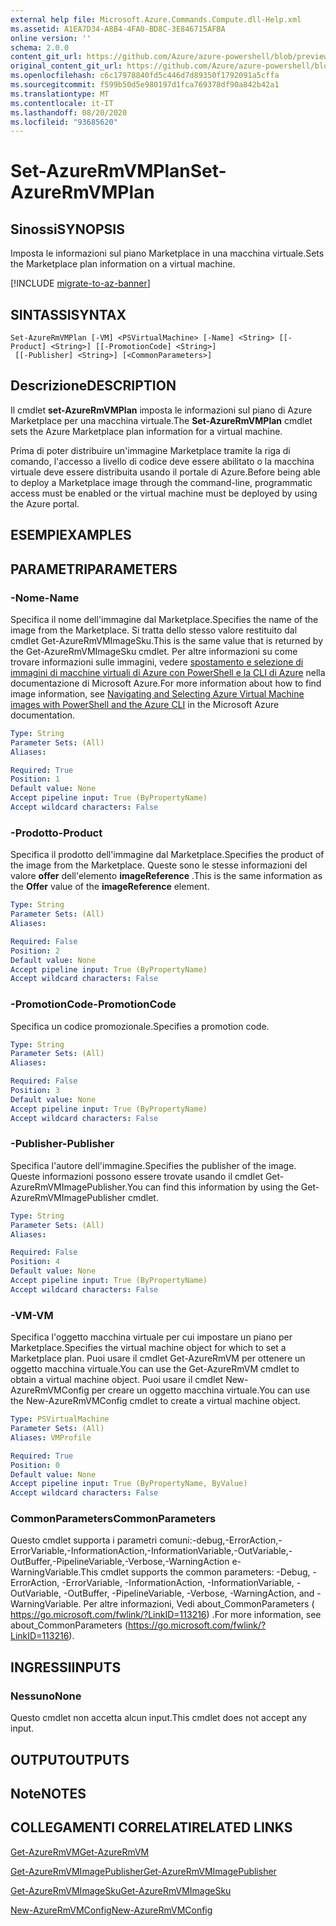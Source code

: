 ```yaml
---
external help file: Microsoft.Azure.Commands.Compute.dll-Help.xml
ms.assetid: A1EA7D34-A8B4-4FA0-BD8C-3E846715AFBA
online version: ''
schema: 2.0.0
content_git_url: https://github.com/Azure/azure-powershell/blob/preview/src/ResourceManager/Compute/Stack/Commands.Compute/help/Set-AzureRmVMPlan.md
original_content_git_url: https://github.com/Azure/azure-powershell/blob/preview/src/ResourceManager/Compute/Stack/Commands.Compute/help/Set-AzureRmVMPlan.md
ms.openlocfilehash: c6c17978840fd5c446d7d89350f1792091a5cffa
ms.sourcegitcommit: f599b50d5e980197d1fca769378df90a842b42a1
ms.translationtype: MT
ms.contentlocale: it-IT
ms.lasthandoff: 08/20/2020
ms.locfileid: "93685620"
---
```

# <span data-ttu-id="c8e33-101">Set-AzureRmVMPlan</span><span class="sxs-lookup"><span data-stu-id="c8e33-101">Set-AzureRmVMPlan</span></span>

## <span data-ttu-id="c8e33-102">Sinossi</span><span class="sxs-lookup"><span data-stu-id="c8e33-102">SYNOPSIS</span></span>
<span data-ttu-id="c8e33-103">Imposta le informazioni sul piano Marketplace in una macchina virtuale.</span><span class="sxs-lookup"><span data-stu-id="c8e33-103">Sets the Marketplace plan information on a virtual machine.</span></span>

[!INCLUDE [migrate-to-az-banner](../../includes/migrate-to-az-banner.md)]

## <span data-ttu-id="c8e33-104">SINTASSI</span><span class="sxs-lookup"><span data-stu-id="c8e33-104">SYNTAX</span></span>

```
Set-AzureRmVMPlan [-VM] <PSVirtualMachine> [-Name] <String> [[-Product] <String>] [[-PromotionCode] <String>]
 [[-Publisher] <String>] [<CommonParameters>]
```

## <span data-ttu-id="c8e33-105">Descrizione</span><span class="sxs-lookup"><span data-stu-id="c8e33-105">DESCRIPTION</span></span>
<span data-ttu-id="c8e33-106">Il cmdlet **set-AzureRmVMPlan** imposta le informazioni sul piano di Azure Marketplace per una macchina virtuale.</span><span class="sxs-lookup"><span data-stu-id="c8e33-106">The **Set-AzureRmVMPlan** cmdlet sets the Azure Marketplace plan information for a virtual machine.</span></span>

<span data-ttu-id="c8e33-107">Prima di poter distribuire un'immagine Marketplace tramite la riga di comando, l'accesso a livello di codice deve essere abilitato o la macchina virtuale deve essere distribuita usando il portale di Azure.</span><span class="sxs-lookup"><span data-stu-id="c8e33-107">Before being able to deploy a Marketplace image through the command-line, programmatic access must be enabled or the virtual machine must be deployed by using the Azure portal.</span></span>

## <span data-ttu-id="c8e33-108">ESEMPI</span><span class="sxs-lookup"><span data-stu-id="c8e33-108">EXAMPLES</span></span>

## <span data-ttu-id="c8e33-109">PARAMETRI</span><span class="sxs-lookup"><span data-stu-id="c8e33-109">PARAMETERS</span></span>

### <span data-ttu-id="c8e33-110">-Nome</span><span class="sxs-lookup"><span data-stu-id="c8e33-110">-Name</span></span>
<span data-ttu-id="c8e33-111">Specifica il nome dell'immagine dal Marketplace.</span><span class="sxs-lookup"><span data-stu-id="c8e33-111">Specifies the name of the image from the Marketplace.</span></span>
<span data-ttu-id="c8e33-112">Si tratta dello stesso valore restituito dal cmdlet Get-AzureRmVMImageSku.</span><span class="sxs-lookup"><span data-stu-id="c8e33-112">This is the same value that is returned by the Get-AzureRmVMImageSku cmdlet.</span></span>
<span data-ttu-id="c8e33-113">Per altre informazioni su come trovare informazioni sulle immagini, vedere [spostamento e selezione di immagini di macchine virtuali di Azure con PowerShell e la CLI di Azure](https://azure.microsoft.com/documentation/articles/resource-groups-vm-searching/) nella documentazione di Microsoft Azure.</span><span class="sxs-lookup"><span data-stu-id="c8e33-113">For more information about how to find image information, see [Navigating and Selecting Azure Virtual Machine images with PowerShell and the Azure CLI](https://azure.microsoft.com/documentation/articles/resource-groups-vm-searching/) in the Microsoft Azure documentation.</span></span>

```yaml
Type: String
Parameter Sets: (All)
Aliases: 

Required: True
Position: 1
Default value: None
Accept pipeline input: True (ByPropertyName)
Accept wildcard characters: False
```

### <span data-ttu-id="c8e33-114">-Prodotto</span><span class="sxs-lookup"><span data-stu-id="c8e33-114">-Product</span></span>
<span data-ttu-id="c8e33-115">Specifica il prodotto dell'immagine dal Marketplace.</span><span class="sxs-lookup"><span data-stu-id="c8e33-115">Specifies the product of the image from the Marketplace.</span></span>
<span data-ttu-id="c8e33-116">Queste sono le stesse informazioni del valore **offer** dell'elemento **imageReference** .</span><span class="sxs-lookup"><span data-stu-id="c8e33-116">This is the same information as the **Offer** value of the **imageReference** element.</span></span>

```yaml
Type: String
Parameter Sets: (All)
Aliases: 

Required: False
Position: 2
Default value: None
Accept pipeline input: True (ByPropertyName)
Accept wildcard characters: False
```

### <span data-ttu-id="c8e33-117">-PromotionCode</span><span class="sxs-lookup"><span data-stu-id="c8e33-117">-PromotionCode</span></span>
<span data-ttu-id="c8e33-118">Specifica un codice promozionale.</span><span class="sxs-lookup"><span data-stu-id="c8e33-118">Specifies a promotion code.</span></span>

```yaml
Type: String
Parameter Sets: (All)
Aliases: 

Required: False
Position: 3
Default value: None
Accept pipeline input: True (ByPropertyName)
Accept wildcard characters: False
```

### <span data-ttu-id="c8e33-119">-Publisher</span><span class="sxs-lookup"><span data-stu-id="c8e33-119">-Publisher</span></span>
<span data-ttu-id="c8e33-120">Specifica l'autore dell'immagine.</span><span class="sxs-lookup"><span data-stu-id="c8e33-120">Specifies the publisher of the image.</span></span>
<span data-ttu-id="c8e33-121">Queste informazioni possono essere trovate usando il cmdlet Get-AzureRmVMImagePublisher.</span><span class="sxs-lookup"><span data-stu-id="c8e33-121">You can find this information by using the Get-AzureRmVMImagePublisher cmdlet.</span></span>

```yaml
Type: String
Parameter Sets: (All)
Aliases: 

Required: False
Position: 4
Default value: None
Accept pipeline input: True (ByPropertyName)
Accept wildcard characters: False
```

### <span data-ttu-id="c8e33-122">-VM</span><span class="sxs-lookup"><span data-stu-id="c8e33-122">-VM</span></span>
<span data-ttu-id="c8e33-123">Specifica l'oggetto macchina virtuale per cui impostare un piano per Marketplace.</span><span class="sxs-lookup"><span data-stu-id="c8e33-123">Specifies the virtual machine object for which to set a Marketplace plan.</span></span>
<span data-ttu-id="c8e33-124">Puoi usare il cmdlet Get-AzureRmVM per ottenere un oggetto macchina virtuale.</span><span class="sxs-lookup"><span data-stu-id="c8e33-124">You can use the Get-AzureRmVM cmdlet to obtain a virtual machine object.</span></span>
<span data-ttu-id="c8e33-125">Puoi usare il cmdlet New-AzureRmVMConfig per creare un oggetto macchina virtuale.</span><span class="sxs-lookup"><span data-stu-id="c8e33-125">You can use the New-AzureRmVMConfig cmdlet to create a virtual machine object.</span></span>

```yaml
Type: PSVirtualMachine
Parameter Sets: (All)
Aliases: VMProfile

Required: True
Position: 0
Default value: None
Accept pipeline input: True (ByPropertyName, ByValue)
Accept wildcard characters: False
```

### <span data-ttu-id="c8e33-126">CommonParameters</span><span class="sxs-lookup"><span data-stu-id="c8e33-126">CommonParameters</span></span>
<span data-ttu-id="c8e33-127">Questo cmdlet supporta i parametri comuni:-debug,-ErrorAction,-ErrorVariable,-InformationAction,-InformationVariable,-OutVariable,-OutBuffer,-PipelineVariable,-Verbose,-WarningAction e-WarningVariable.</span><span class="sxs-lookup"><span data-stu-id="c8e33-127">This cmdlet supports the common parameters: -Debug, -ErrorAction, -ErrorVariable, -InformationAction, -InformationVariable, -OutVariable, -OutBuffer, -PipelineVariable, -Verbose, -WarningAction, and -WarningVariable.</span></span> <span data-ttu-id="c8e33-128">Per altre informazioni, Vedi about_CommonParameters ( https://go.microsoft.com/fwlink/?LinkID=113216) .</span><span class="sxs-lookup"><span data-stu-id="c8e33-128">For more information, see about_CommonParameters (https://go.microsoft.com/fwlink/?LinkID=113216).</span></span>

## <span data-ttu-id="c8e33-129">INGRESSI</span><span class="sxs-lookup"><span data-stu-id="c8e33-129">INPUTS</span></span>

### <span data-ttu-id="c8e33-130">Nessuno</span><span class="sxs-lookup"><span data-stu-id="c8e33-130">None</span></span>
<span data-ttu-id="c8e33-131">Questo cmdlet non accetta alcun input.</span><span class="sxs-lookup"><span data-stu-id="c8e33-131">This cmdlet does not accept any input.</span></span>

## <span data-ttu-id="c8e33-132">OUTPUT</span><span class="sxs-lookup"><span data-stu-id="c8e33-132">OUTPUTS</span></span>

## <span data-ttu-id="c8e33-133">Note</span><span class="sxs-lookup"><span data-stu-id="c8e33-133">NOTES</span></span>

## <span data-ttu-id="c8e33-134">COLLEGAMENTI CORRELATI</span><span class="sxs-lookup"><span data-stu-id="c8e33-134">RELATED LINKS</span></span>

[<span data-ttu-id="c8e33-135">Get-AzureRmVM</span><span class="sxs-lookup"><span data-stu-id="c8e33-135">Get-AzureRmVM</span></span>](./Get-AzureRmVM.md)

[<span data-ttu-id="c8e33-136">Get-AzureRmVMImagePublisher</span><span class="sxs-lookup"><span data-stu-id="c8e33-136">Get-AzureRmVMImagePublisher</span></span>](./Get-AzureRmVMImagePublisher.md)

[<span data-ttu-id="c8e33-137">Get-AzureRmVMImageSku</span><span class="sxs-lookup"><span data-stu-id="c8e33-137">Get-AzureRmVMImageSku</span></span>](./Get-AzureRmVMImageSku.md)

[<span data-ttu-id="c8e33-138">New-AzureRmVMConfig</span><span class="sxs-lookup"><span data-stu-id="c8e33-138">New-AzureRmVMConfig</span></span>](./New-AzureRmVMConfig.md)
